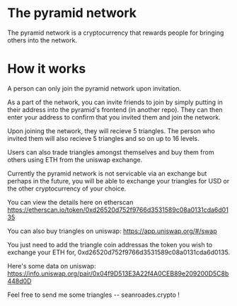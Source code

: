 # The pyramid network

The pyramid network is a cryptocurrency that rewards people for bringing others into the network.

# How it works

A person can only join the pyramid network upon invitation. 

As a part of the network, you can invite friends to join by simply putting in their address into the pyramid's frontend (in another repo). They can then enter your address to confirm that you invited them and join the network.

Upon joining the network, they will recieve 5 triangles. The person who invited them will also recieve 5 triangles and so on up to 16 levels. 

Users can also trade triangles amongst themselves and buy them from others using ETH from the uniswap exchange.

Currently the pyramid network is not servicable via an exchange but perhaps in the future, you will be able to exchange your triangles for USD or the other cryptocurrency of your choice.

You can view the details here on etherscan
https://etherscan.io/token/0xd26520d752f9766d3531589c08a0131cda6d0135

You can also buy triangles on uniswap: 
https://app.uniswap.org/#/swap

You just need to add the triangle coin addressas the token you wish to exchange your ETH for, 0xd26520d752f9766d3531589c08a0131cda6d0135.

Here's some data on uniswap:
https://info.uniswap.org/pair/0x04f9D513E3A22f4A0CEB89e209200D5C8b448d0D

Feel free to send me some triangles -- seanroades.crypto !

